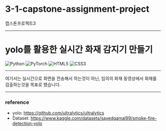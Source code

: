 # 3-1-capstone-assignment-project
캡스톤프로젝트3 

---

# yolo를 활용한 실시간 화재 감지기 만들기

![Python](https://img.shields.io/badge/Python-3776AB?style=for-the-badge&logo=python&logoColor=white)
![PyTorch](https://img.shields.io/badge/PyTorch-EE4C2C?style=for-the-badge&logo=pytorch&logoColor=white)
![HTML5](https://img.shields.io/badge/HTML5-E34F26?style=for-the-badge&logo=html5&logoColor=white)
![CSS3](https://img.shields.io/badge/CSS3-1572B6?style=for-the-badge&logo=css3&logoColor=white)


---

여기서는 실시간으로 화면을 전송해서 하는것이 아닌, 임의의 화재 동영상에서 화재를 검출하는것을 목표로 했습니다.




---
### reference
- yolo: https://github.com/ultralytics/ultralytics
- Dataset: https://www.kaggle.com/datasets/sayedgamal99/smoke-fire-detection-yolo